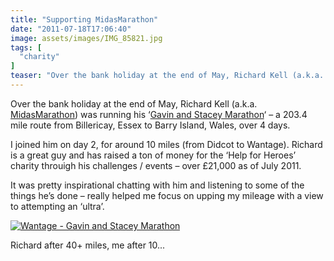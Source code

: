 ```yaml
---
title: "Supporting MidasMarathon"
date: "2011-07-18T17:06:40"
image: assets/images/IMG_85821.jpg
tags: [
  "charity"
]
teaser: "Over the bank holiday at the end of May, Richard Kell (a.k.a. MidasMarathon) was running his &#8216;Gavin and Stacey Marathon&#8216; &#8211; a 203.4 mile route from Billericay, Essex to Barry Island, Wales, over 4 days. I joined him on day 2, for around 10 miles (from Didcot to Wantage). Richard is a great guy and [&hellip;]\n"
---
```

Over the bank holiday at the end of May, Richard Kell (a.k.a. [MidasMarathon](http://www.midasmarathon.com/index.html "MidasMarathon")) was running his ‘[Gavin and Stacey Marathon](http://midasmarathon.tumblr.com/post/6119716170/progress-update-gavin-stacey-completed "Gavin and Stacey Marathon")‘ – a 203.4 mile route from Billericay, Essex to Barry Island, Wales, over 4 days.

I joined him on day 2, for around 10 miles (from Didcot to Wantage). Richard is a great guy and has raised a ton of money for the ‘Help for Heroes’ charity throuigh his challenges / events – over £21,000 as of July 2011.

It was pretty inspirational chatting with him and listening to some of the things he’s done – really helped me focus on upping my mileage with a view to attempting an ‘ultra’.

[![Wantage - Gavin and Stacey Marathon](http://www.kennetrunner.com/wp-content/uploads/2011/07/IMG_8582-1024x768.jpg "Wantage - Gavin and Stacey Marathon")](https://kennetrunner.com/wp-content/uploads/2011/07/IMG_858211.jpg)

Richard after 40+ miles, me after 10...
